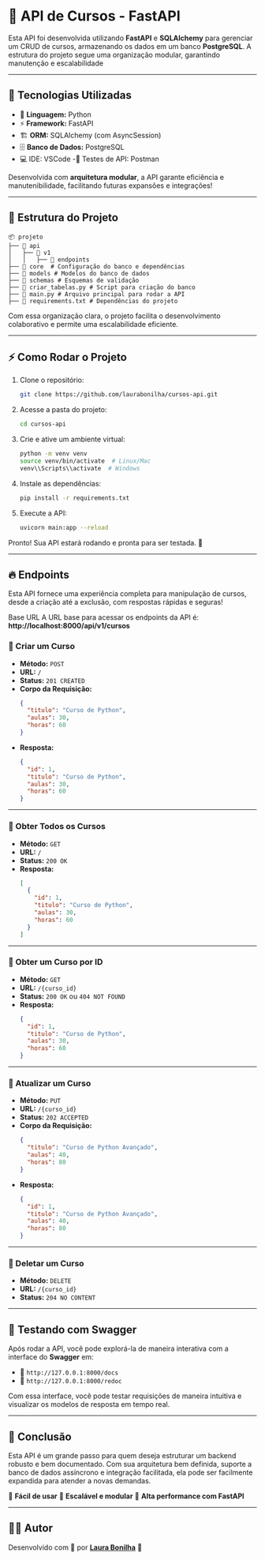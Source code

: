 # 🚀 API de Cursos - FastAPI

Esta API foi desenvolvida utilizando **FastAPI** e **SQLAlchemy** para gerenciar um CRUD de cursos, armazenando os dados em um banco **PostgreSQL**. A estrutura do projeto segue uma organização modular, garantindo manutenção e escalabilidade

---

## 🌟 Tecnologias Utilizadas
- 🔹 **Linguagem:** Python
- ⚡ **Framework:** FastAPI
- 🏗 **ORM:** SQLAlchemy (com AsyncSession)
- 🗄 **Banco de Dados:** PostgreSQL
- 💻 IDE: VSCode
-🔑 Testes de API: Postman

Desenvolvida com **arquitetura modular**, a API garante eficiência e manutenibilidade, facilitando futuras expansões e integrações!

---

## 📂 Estrutura do Projeto

```
📦 projeto
├── 📂 api
│   ├── 📂 v1
│   │   ├── 📂 endpoints
├── 📂 core  # Configuração do banco e dependências
├── 📂 models # Modelos do banco de dados
├── 📂 schemas # Esquemas de validação
├── 📜 criar_tabelas.py # Script para criação do banco
├── 📜 main.py # Arquivo principal para rodar a API
├── 📜 requirements.txt # Dependências do projeto
```

Com essa organização clara, o projeto facilita o desenvolvimento colaborativo e permite uma escalabilidade eficiente.

---

## ⚡ Como Rodar o Projeto

1. Clone o repositório:
   ```bash
   git clone https://github.com/laurabonilha/cursos-api.git
   ```
2. Acesse a pasta do projeto:
   ```bash
   cd cursos-api
   ```
3. Crie e ative um ambiente virtual:
   ```bash
   python -m venv venv
   source venv/bin/activate  # Linux/Mac
   venv\\Scripts\\activate  # Windows
   ```
4. Instale as dependências:
   ```bash
   pip install -r requirements.txt
   ```
5. Execute a API:
   ```bash
   uvicorn main:app --reload
   ```

Pronto! Sua API estará rodando e pronta para ser testada. 🚀

---

## 🔥 Endpoints

Esta API fornece uma experiência completa para manipulação de cursos, desde a criação até a exclusão, com respostas rápidas e seguras!

Base URL
A URL base para acessar os endpoints da API é: **http://localhost:8000/api/v1/cursos**

### 📌 Criar um Curso
- **Método:** `POST`
- **URL:** `/`
- **Status:** `201 CREATED`
- **Corpo da Requisição:**
  ```json
  {
    "titulo": "Curso de Python",
    "aulas": 30,
    "horas": 60
  }
  ```
- **Resposta:**
  ```json
  {
    "id": 1,
    "titulo": "Curso de Python",
    "aulas": 30,
    "horas": 60
  }
  ```

---

### 📌 Obter Todos os Cursos
- **Método:** `GET`
- **URL:** `/`
- **Status:** `200 OK`
- **Resposta:**
  ```json
  [
    {
      "id": 1,
      "titulo": "Curso de Python",
      "aulas": 30,
      "horas": 60
    }
  ]
  ```

---

### 📌 Obter um Curso por ID
- **Método:** `GET`
- **URL:** `/{curso_id}`
- **Status:** `200 OK` ou `404 NOT FOUND`
- **Resposta:**
  ```json
  {
    "id": 1,
    "titulo": "Curso de Python",
    "aulas": 30,
    "horas": 60
  }
  ```

---

### 📌 Atualizar um Curso
- **Método:** `PUT`
- **URL:** `/{curso_id}`
- **Status:** `202 ACCEPTED`
- **Corpo da Requisição:**
  ```json
  {
    "titulo": "Curso de Python Avançado",
    "aulas": 40,
    "horas": 80
  }
  ```
- **Resposta:**
  ```json
  {
    "id": 1,
    "titulo": "Curso de Python Avançado",
    "aulas": 40,
    "horas": 80
  }
  ```

---

### 📌 Deletar um Curso
- **Método:** `DELETE`
- **URL:** `/{curso_id}`
- **Status:** `204 NO CONTENT`

---

## 🔗 Testando com Swagger

Após rodar a API, você pode explorá-la de maneira interativa com a interface do **Swagger** em:
- 📌 `http://127.0.0.1:8000/docs`
- 📌 `http://127.0.0.1:8000/redoc`

Com essa interface, você pode testar requisições de maneira intuitiva e visualizar os modelos de resposta em tempo real.

---

## 🎯 Conclusão

Esta API é um grande passo para quem deseja estruturar um backend robusto e bem documentado. Com sua arquitetura bem definida, suporte a banco de dados assíncrono e integração facilitada, ela pode ser facilmente expandida para atender a novas demandas.

🔹 **Fácil de usar**
🔹 **Escalável e modular**
🔹 **Alta performance com FastAPI**

---

## 👨‍💻 Autor
Desenvolvido com 💙 por **[Laura Bonilha](https://github.com/laurabonilha)** 🚀

